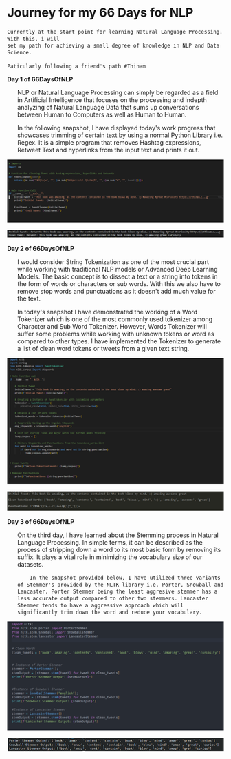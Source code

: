 <h1>Journey for my 66 Days for NLP </h1>

    Currently at the start point for learning Natural Language Processing. With this, i will
    set my path for achieving a small degree of knowledge in NLP and Data Science.  

    Paticularly following a friend's path #Thinam 


<strong>Day 1 of 66DaysOfNLP</strong>

<ul>
<l1>
    NLP or Natural Language Processing can simply be regarded as a field in Artificial Intelligence
    that focuses on the processing and indepth analyzing of Natural Language Data that sums up conversations between Human to Computers as well as Human to Human. 

In the following snapshot, I have displayed today's work progress that showcases trimming of certain text
by using a normal Python Library i.e. Regex. It is a simple program that removes Hashtag expressions, Retweet Text and hyperlinks from the input text and prints it out. 

</li>
</ul>


![](images/d1.PNG)

![](images/d1o.PNG)



<strong>Day 2 of 66DaysOfNLP</strong>

<ul>
<l1>
I would consider String Tokenization as one of the most crucial part while working with traditional NLP models or Advanced Deep Learning Models. The basic concept is to dissect a text or a string into tokens in the form of words or characters or sub words. With this we also have to remove stop words and punctuations as it doesn't add much value for the text.

In today's snapshot I have demonstrated the working of a Word Tokenizer which is one of the most commonly used tokenizer among Character and Sub Word Tokenizer. However, Words Tokenizer will suffer some problems while working with unknown tokens or word as compared to other types. I have implemented the Tokenizer to generate a list of clean word tokens or tweets from a given text string. 

</li>
</ul>


![](images/d2.PNG)

![](images/d20.PNG)



<strong>Day 3 of 66DaysOfNLP</strong>

<ul>
<l1>
    On the third day, I have learned about the Stemming process in Natural Language Processing. In simple terms, it can be described as the process of stripping down a word to its most basic form by removing its suffix. It plays a vital role in minimizing the vocabulary size of our datasets. 

        In the snapshot provided below, I have utilized three variants of Stemmer's provided by the NLTK library i.e. Porter, Snowball and Lancaster. Porter Stemmer being the least aggresive stemmer has a less accurate output compared to other two stemmers. Lancaster Stemmer tends to have a aggressive approach which will significantly trim down the word and reduce your vocabulary. 
</li>
</ul>


![](images/d3.PNG)

![](images/d3O.PNG)